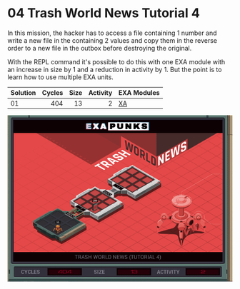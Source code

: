 # 04 Trash World News Tutorial 4

In this mission, the hacker has to access a file containing 1 number and write a new file in the containing 2 values and copy them in the reverse order to a new file in the outbox before destroying the original.

With the REPL command it's possible to do this with one EXA module with an increase in size by 1 and a reduction in activity by 1. But the point is to learn how to use multiple EXA units.

| Solution | Cycles | Size | Activity | EXA Modules|
|:---------|-------:|-----:|---------:|------------|
| 01       |    404 |   13 |        2 | [XA](01-XA.exa) |

![Solution 01](EXAPUNKS%20-%20TRASH%20WORLD%20NEWS.gif "Solution 01")
